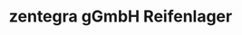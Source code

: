 ---
title: "zentegra gGmbH Reifenlager"
url: /oldenburg/zentegra-ggmbh-reifenlager/
shop: Autoteile
---